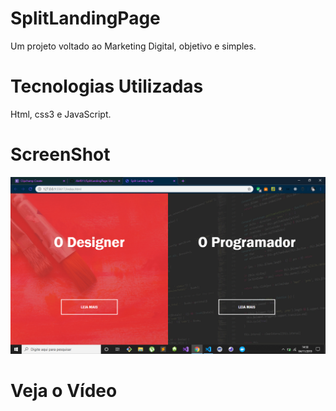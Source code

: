# SplitLandingPage
Um projeto voltado ao Marketing Digital, objetivo e simples.

# Tecnologias Utilizadas
Html, css3 e JavaScript.

# ScreenShot

![print](https://github.com/Alef011/SplitLandingPage/blob/master/print.png)

# Veja o Vídeo
